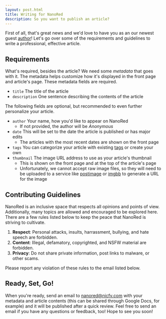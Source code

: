 ```yaml
---
layout: post.html
title: Writing for NanoRed
description: So you want to publish an article?
---
```

First of all, that's great news and we'd love to have you as an our newest guest [author](/authors)!
Let's go over some of the requirements and guidelines to write a professional, effective article.

## Requirements

What's required, besides the article? We need some *metadata* that goes with it. The metadata helps customize how it's displayed in the front page and article's page. These metadata fields are required.

- `title` The title of the article
- `description` One sentence describing the contents of the article

The following fields are optional, but recommended to even further personalize your article.

- `author` Your name, how you'd like to appear on NanoRed
    - If not provided, the author will be *Anonymous*
- `date` This will be set to the date the article is published or has major edits
    - The articles with the most recent dates are shown on the front page
- `tags` You can categorize your article with existing [tags](/tag) or create your own
- `thumbnail` The image URL address to use as your article's thumbnail
    - This is shown on the front page and at the top of the article's page
    - Unfortunately, we cannot accept raw image files, so they will need to be uploaded to a service like [postimage](https://postimages.org/) or [imgbb](https://imgbb.com/) to generate a URL for the image

## Contributing Guidelines

NanoRed is an inclusive space that respects all opinions and points of view. Additionally, many topics are allowed and encouraged to be explored here. There are a few rules listed below to keep the peace that NanoRed is striving to cultivate.

1. **Respect**: Personal attacks, insults, harrassment, bullying, and hate speech are forbidden.
1. **Content**: Illegal, defamatory, copyrighted, and NSFW material are forbidden.
1. **Privacy**: Do not share private information, post links to malware, or other scams.

Please report any violation of these rules to the email listed below.

## Ready, Set, Go!

When you're ready, send an email to <nanored@nicfv.com> with your metadata and article contents (this can be shared through Google Docs, for example) and it will be published after a quick review. Feel free to send an email if you have any questions or feedback, too! Hope to see you soon!